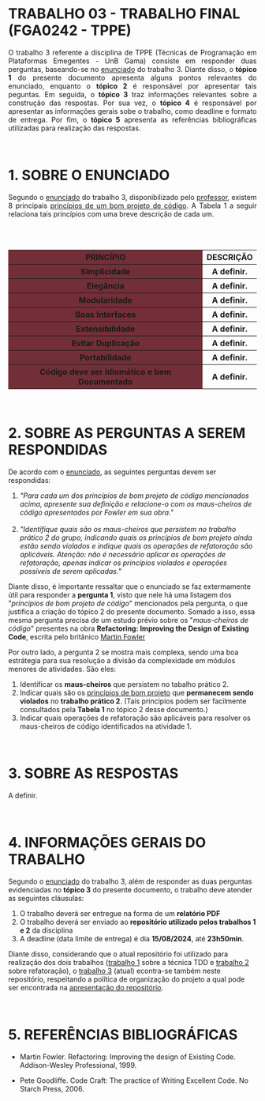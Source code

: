 # TRABALHO 03 - TRABALHO FINAL (FGA0242 - TPPE)

<p align='justify'> 
O trabalho 3 referente a disciplina de TPPE (Técnicas de Programação em Plataformas Emegentes - UnB Gama) consiste em responder duas perguntas, baseando-se no <a href="https://github.com/andrelanna/fga0242/tree/master/tps/tp2"> enunciado</a> do trabalho 3. Diante disso, o <strong>tópico 1</strong> do presente documento apresenta alguns pontos relevantes do enunciado, enquanto o <strong>tópico 2</strong> é responsável por apresentar tais peguntas. Em seguida, o <strong>tópico 3</strong> traz informações relevantes sobre a construção das respostas. Por sua vez, o <strong>tópico 4</strong> é responsável por apresentar as informações gerais sobe o trabalho, como deadline e formato de entrega. Por fim, o <strong>tópico 5</strong> apresenta as referências bibliográficas utilizadas para realização das respostas. 
</p>

<br>

# 1. SOBRE O ENUNCIADO

<p align = "justify">Segundo o <a href="https://github.com/andrelanna/fga0242/tree/master/tps/tp2">enunciado</a> do trabalho 3, disponibilizado pelo <a href="https://github.com/andrelanna">professor</a>, existem 8 principais <u>princípios de um bom projeto de código</u>. A <storng>Tabela 1</strong> a seguir relaciona tais princípios com uma breve descrição de cada um.
</p>

<br>

<br>
<table align='center'>
<colgroup>
    <col style="background-color: #722f37" />
    <col span="2" />
</colgroup>
<tr>
    <th>PRINCÍPIO</th>
    <th>DESCRIÇÃO</th>
</tr>
<tr>
    <th>Simplicidade</th>
    <th>A definir.</th>
</tr>
<tr>
    <th>Elegância</th>
    <th>A definir.</th>
</tr>
<tr>
    <th>Modularidade</th>
    <th>A definir.</th>
</tr>
<tr>
    <th>Boas Interfaces</th>
    <th>A definir.</th>
</tr>
<tr>
    <th>Extensibilidade</th>
    <th>A definir.</th>
</tr>
<tr>
    <th>Evitar Duplicação</th>
    <th>A definir.</th>
</tr>
<tr>
    <th>Portabilidade</th>
    <th>A definir.</th>
</tr>
<tr>
    <th>Código deve ser Idiomático e bem Documentado</th>
    <th>A definir.</th>
</tr>
</table>

<br>

# 2. SOBRE AS PERGUNTAS A SEREM RESPONDIDAS

<p align = "justify">

De acordo com o <a href = "https://github.com/andrelanna/fga0242/tree/master/tps/tp2">enunciado</a>, as seguintes perguntas devem ser respondidas:

<ol>
<li><i>"Para cada um dos princípios de bom projeto de código mencionados acima, apresente sua definição e relacione-o com os maus-cheiros de código apresentados por Fowler em sua obra."</i></li>
<br>
<li><i>"Identifique quais são os maus-cheiros que persistem no trabalho prático 2 do grupo, indicando quais os princípios de bom projeto ainda estão sendo violados e indique quais as operações de refatoração são aplicáveis. Atenção: não é necessário aplicar as operações de refatoração, apenas indicar os princípios violados e operações possíveis de serem aplicadas."</i>
</li>
</ol>

Diante disso, é importante ressaltar que o enunciado se faz extermamente útil para responder a <strong>pergunta 1</strong>, visto que nele há uma listagem dos "<i>princípios de bom projeto de código</i>" mencionados pela pergunta, o que justifica a criação do tópico 2 do presente documento. Somado a isso, essa mesma pergunta precisa de um estudo prévio sobre os "<i>maus-cheiros de código</i>" presentes na obra <strong>Refactoring: Improving the Design of Existing Code</strong>, escrita pelo britânico <a href = "https://www.martinfowler.com/">Martin Fowler</a>

Por outro lado, a pergunta 2 se mostra mais complexa, sendo uma boa estrátegia para sua resolução a divisão da complexidade em módulos menores de atividades. São eles:
<ol>
<li>Identificar os <strong>maus-cheiros</strong> que persistem no tabalho prático 2.</li>
<li>Indicar quais são os <u>princípios de bom projeto</u> que <strong>permanecem  sendo violados</strong> no <strong>trabalho prático 2</strong>. (Tais princípios podem ser facilmente consultados pela <strong>Tabela 1</strong> no tópico 2 desse documento.)</li>
<li>Indicar quais operações de refatoração são aplicáveis para resolver os maus-cheiros de código identificados na <storng>atividade 1.</strong></li>
</ol> 
</p>

<br>

# 3. SOBRE AS RESPOSTAS

<p align = "justify">

A definir.

</p>

<br>

# 4. INFORMAÇÕES GERAIS DO TRABALHO

<p align = "justify">

Segundo o <a href = "https://github.com/andrelanna/fga0242/tree/master/tps/tp2">enunciado</a> do trabalho 3, além de responder as duas perguntas evidenciadas no <strong>tópico 3</strong> do presente documento, o trabalho deve atender as seguintes cláusulas:

<ol>
<li>O trabalho deverá ser entregue na forma de um <strong>relatório PDF</strong></li>
<li>O trabalho deverá ser enviado ao <strong>repositório utilizado pelos trabalhos 1 e 2</strong> da disciplina</li>
<li>A deadline (data limite de entrega) é dia <strong>15/08/2024</strong>, até <strong>23h50min</strong>.</li>
</ol>

Diante disso, considerando que o atual repositório foi utilizado para realização dos dois trabalhos (<a href = "https://github.com/gustavomartins-github/TPPE_Trabalhos/tree/T1_TDD">trabalho 1</a> sobre a técnica TDD e <a href = "https://github.com/gustavomartins-github/TPPE_Trabalhos/tree/T2_refactoring">trabalho 2</a> sobre refatoração), o <a href = "https://github.com/gustavomartins-github/TPPE_Trabalhos/tree/T3_SoftwareProject">trabalho 3</a> (atual) econtra-se também neste repositório, respeitando a política de organização do projeto a qual pode ser encontrada na <a href = "https://github.com/gustavomartins-github/TPPE_Trabalhos/tree/main">apresentação do repositório</a>.
</p>

<br>

# 5. REFERÊNCIAS BIBLIOGRÁFICAS

- Martin Fowler. Refactoring: Improving the design of Existing Code. Addison-Wesley Professional, 1999.

- Pete Goodliffe. Code Craft: The practice of Writing Excellent Code. No Starch Press, 2006.


